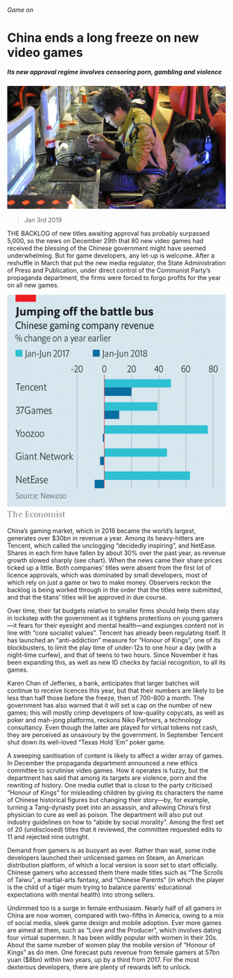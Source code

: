 ###### Game on

# China ends a long freeze on new video games 

##### Its new approval regime involves censoring porn, gambling and violence 

![image](images/20190105_wbp501.jpg) 

> Jan 3rd 2019 

 

THE BACKLOG of new titles awaiting approval has probably surpassed 5,000, so the news on December 29th that 80 new video games had received the blessing of the Chinese government might have seemed underwhelming. But for game developers, any let-up is welcome. After a reshuffle in March that put the new media regulator, the State Administration of Press and Publication, under direct control of the Communist Party’s propaganda department, the firms were forced to forgo profits for the year on all new games. 

![image](images/20190105_WBC093.png) 

China’s gaming market, which in 2016 became the world’s largest, generates over $30bn in revenue a year. Among its heavy-hitters are Tencent, which called the unclogging “decidedly inspiring”, and NetEase. Shares in each firm have fallen by about 30% over the past year, as revenue growth slowed sharply (see chart). When the news came their share prices ticked up a little. Both companies’ titles were absent from the first lot of licence approvals, which was dominated by small developers, most of which rely on just a game or two to make money. Observers reckon the backlog is being worked through in the order that the titles were submitted, and that the titans’ titles will be approved in due course. 

Over time, their fat budgets relative to smaller firms should help them stay in lockstep with the government as it tightens protections on young gamers—it fears for their eyesight and mental health—and expunges content not in line with “core socialist values”. Tencent has already been regulating itself. It has launched an “anti-addiction” measure for “Honour of Kings”, one of its blockbusters, to limit the play time of under-12s to one hour a day (with a night-time curfew), and that of teens to two hours. Since November it has been expanding this, as well as new ID checks by facial recognition, to all its games. 

Karen Chan of Jefferies, a bank, anticipates that larger batches will continue to receive licences this year, but that their numbers are likely to be less than half those before the freeze, then of 700-800 a month. The government has also warned that it will set a cap on the number of new games; this will mostly crimp developers of low-quality copycats, as well as poker and mah-jong platforms, reckons Niko Partners, a technology consultancy. Even though the latter are played for virtual tokens not cash, they are perceived as unsavoury by the government. In September Tencent shut down its well-loved “Texas Hold ’Em” poker game. 

A sweeping sanitisation of content is likely to affect a wider array of games. In December the propaganda department announced a new ethics committee to scrutinise video games. How it operates is fuzzy, but the department has said that among its targets are violence, porn and the rewriting of history. One media outlet that is close to the party criticised “Honour of Kings” for misleading children by giving its characters the name of Chinese historical figures but changing their story—by, for example, turning a Tang-dynasty poet into an assassin, and allowing China’s first physician to cure as well as poison. The department will also put out industry guidelines on how to “abide by social morality”. Among the first set of 20 (undisclosed) titles that it reviewed, the committee requested edits to 11 and rejected nine outright. 

Demand from gamers is as buoyant as ever. Rather than wait, some indie developers launched their unlicensed games on Steam, an American distribution platform, of which a local version is soon set to start officially. Chinese gamers who accessed them there made titles such as “The Scrolls of Taiwu”, a martial-arts fantasy, and “Chinese Parents” (in which the player is the child of a tiger mum trying to balance parents’ educational expectations with mental health) into strong sellers. 

Undimmed too is a surge in female enthusiasm. Nearly half of all gamers in China are now women, compared with two-fifths in America, owing to a mix of social media, sleek game design and mobile adoption. Ever more games are aimed at them, such as “Love and the Producer”, which involves dating four virtual supermen. It has been wildly popular with women in their 20s. About the same number of women play the mobile version of “Honour of Kings” as do men. One forecast puts revenue from female gamers at 57bn yuan ($8bn) within two years, up by a third from 2017. For the most dexterous developers, there are plenty of rewards left to unlock. 

